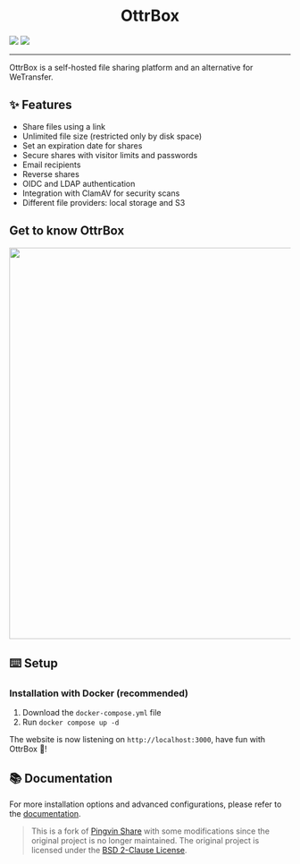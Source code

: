 # <div align="center"> </br>OttrBox</div>
<!-- <img  src="https://user-images.githubusercontent.com/58886915/166198400-c2134044-1198-4647-a8b6-da9c4a204c68.svg" width="40"/> -->

[![](https://dcbadge.limes.pink/api/server/hupa2vnUEu)](https://discord.gg/hupa2vnUEu) [![](https://img.shields.io/badge/sponsor-30363D?style=for-the-badge&logo=GitHub-Sponsors&logoColor=#white)](https://github.com/sponsors/aottr)

---

OttrBox is a self-hosted file sharing platform and an alternative for WeTransfer.

## ✨ Features

- Share files using a link
- Unlimited file size (restricted only by disk space)
- Set an expiration date for shares
- Secure shares with visitor limits and passwords
- Email recipients
- Reverse shares
- OIDC and LDAP authentication
- Integration with ClamAV for security scans
- Different file providers: local storage and S3

## Get to know OttrBox

<img src="https://user-images.githubusercontent.com/58886915/225038319-b2ef742c-3a74-4eb6-9689-4207a36842a4.png" width="700"/>

## ⌨️ Setup

### Installation with Docker (recommended)

1. Download the `docker-compose.yml` file
2. Run `docker compose up -d`

The website is now listening on `http://localhost:3000`, have fun with OttrBox 🐧!


## 📚 Documentation

For more installation options and advanced configurations, please refer to the [documentation](https://stonith404.github.io/pingvin-share).

> This is a fork of [Pingvin Share](https://github.com/stonith404/pingvin-share) with some modifications since the original project is no longer maintained.
> The original project is licensed under the [BSD 2-Clause License](https://github.com/stonith404/pingvin-share/blob/main/LICENSE).
